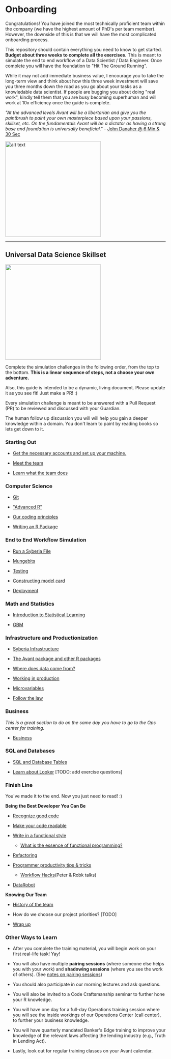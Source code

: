 # Onboarding

Congratulations! You have joined the most technically proficient team within the company (we have the highest amount of PhD's per team member).
However, the downside of this is that we will have the most complicated onboarding process.

This repository should contain everything you need to know to get started.  **Budget about three weeks to complete all the exercises.**
This is meant to simulate the end to end workflow of a Data Scientist / Data Engineer. Once complete you will have the foundation to "Hit The Ground Running". 

While it may not add immediate business value, I encourage you to take the long-term view and think about how this three week investment will save you three months down the road as you go about your tasks as a knowledable data scientist.  If people are bugging you about doing "real work", kindly tell them that you are busy becoming superhuman and will work at 10x efficiency once the guide is complete.

*"At the advanced levels Avant will be a libertarian and give you the paintbrush to paint your own masterpiece based upon your passions, skillset, etc.
  On the fundamentals Avant will be a dictator as having a strong base and foundation is universally beneficial."* - [John Danaher @ 6 Min & 30 Sec](https://youtu.be/SpLKrhwGavU?t=390)

<img src="https://upload.wikimedia.org/wikipedia/commons/7/79/AC97-0295-13_a.jpeg" alt="alt text" width="300" height="300">

***

## Universal Data Science Skillset

<img src="http://www.ibm.com/developerworks/library/os-datascience/figure1.png" width="300" height="300">

Complete the simulation challenges in the following order, from the top to the bottom. **This is a linear sequence of steps, not a choose your own adventure.**

Also, this guide is intended to be a dynamic, living document.  Please update it as you see fit!  Just make a PR! :)

Every simulation challenge is meant to be answered with a Pull Request (PR) to be reviewed and discussed with your Guardian. 

The human follow up discussion you will will help you gain a deeper knowledge within a domain. You don't learn to paint by reading books so lets get down to it.


### Starting Out

* [Get the necessary accounts and set up your machine.](simulations/setup/README.md)    

* [Meet the team](https://github.com/avantcredit/avant-analytics/wiki/Bio-Page)

* [Learn what the team does](simulations/team/README.md)


### Computer Science 

* [Git](simulations/setup/git.md)

* ["Advanced R"](simulations/programming/R_simulation_challenge.md)

* [Our coding principles](simulations/programming/code_principles.md)

* [Writing an R Package](simulations/programming/R_package.md)


### End to End Workflow Simulation 

* [Run a Syberia File](simulations/running_syberia_file/README.md)

* [Mungebits](simulations/mungebits/readme.md)

* [Testing](simulations/testing/readme.md)

* [Constructing model card](simulations/modelcard/readme.md)

* [Deployment](simulations/deployment/readme.md)


### Math and Statistics 

* [Introduction to Statistical Learning](simulations/mathematical/isl.md)

* [GBM](simulations/mathematical/gbm/readme.md)


### Infrastructure and Productionization

* [Syberia Infrastructure](simulations/infrastructure/readme.md)

* [The Avant package and other R packages](simulations/infrastructure/packages.md)

* [Where does data come from?](simulations/infrastructure/data.md)

* [Working in production](simulations/infrastructure/production.md)

* [Microvariables](simulations/microvariables/readme.md)

* [Follow the law](simulations/follow_the_rules)


### Business

*This is a great section to do on the same day you have to go to the Ops center for training.*

* [Business](simulations/domain_knowledge/business)


### SQL and Databases

* [SQL and Database Tables](simulations/domain_knowledge/database_tables/readme.md)

* [Learn about Looker](http://www.looker.com/docs/video-library/exploring-data) [TODO: add exercise questions]


### Finish Line

You've made it to the end.  Now you just need to read! :)

**Being the Best Developer You Can Be**

* [Recognize good code](http://engineering.intenthq.com/2015/03/what-is-good-code-a-scientific-definition/)

* [Make your code readable](https://gist.github.com/peterhurford/3ad9f48071bd2665a8af)

* [Write in a functional style](http://maryrosecook.com/blog/post/a-practical-introduction-to-functional-programming)
  * [What is the essence of functional programming?](http://blog.jenkster.com/2015/12/what-is-functional-programming.html)

* [Refactoring](simulations/programming/refactoring.md)

* [Programmer productivity tips & tricks](https://github.com/avantcredit/avant-analytics/wiki/Programmer-Tips-&-Tricks)
  * [Workflow Hacks](https://github.com/avantcredit/talks)(Peter & Robk talks)

* [DataRobot](https://github.com/avantcredit/analytics-onboarding/tree/master/simulations/datarobot) 
  

**Knowing Our Team**

* [History of the team](simulations/history/readme.md)

* How do we choose our project priorities? [TODO]

* [Wrap up](simulations/wrap_up/readme.md)


### Other Ways to Learn 

* After you complete the training material, you will begin work on your first real-life task!  Yay!

* You will also have multiple **pairing sessions** (where someone else helps you with your work) and **shadowing sessions** (where you see the work of others). (See [notes on pairing sessions](https://devmynd.com/blog/2015-1-pairing-with-junior-developers/))

* You should also participate in our morning lectures and ask questions.

* You will also be invited to a Code Craftsmanship seminar to further hone your R knowledge.

* You will have one day for a full-day Operations training session where you will see the inside workings of our Operations Center (call center), to further your business knowledge.

* You will have quarterly mandated Banker's Edge training to improve your knowledge of the relevant laws affecting the lending industry (e.g., Truth in Lending Act).

* Lastly, look out for regular training classes on your Avant calendar.
